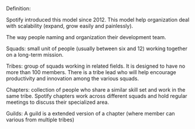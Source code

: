 Definition: 

Spotify introduced this model since 2012. This model help organization deal with scalability (expand, grow easily and painlessly).

The way people naming and organization their development team.


Squads: small unit of people (usually between six and 12) working together on a long-term mission.

Tribes: group of squads working in related fields. It is designed to have no more than 100 members. There is a tribe lead who will help encourage productivity and innovation among the various squads.

Chapters: collection of people who share a similar skill set and work in the same tribe. Spotify chapters work across different squads and hold regular meetings to discuss their specialized area.

Guilds: A guild is a extended version of a chapter (where member can various from multiple tribes)
